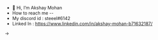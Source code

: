 - 👋 Hi, I’m Akshay Mohan 
-  How to reach me -- 
- My discord id : steeel#6142
- Linked In : https://www.linkedin.com/in/akshay-mohan-b71632187/


->
